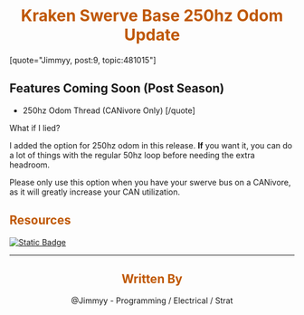 <div align="center">
<h1><span style="color:#bf5700">Kraken Swerve Base 250hz Odom Update</span></h1>
</div>

[quote="Jimmyy, post:9, topic:481015"]
## Features Coming Soon (Post Season)

* 250hz Odom Thread (CANivore Only)
[/quote]

What if I lied? 

I added the option for 250hz odom in this release. **If** you want it, you can do a lot of things with the regular 50hz loop before needing the extra headroom.

Please only use this option when you have your swerve bus on a CANivore, as it will greatly increase your CAN utilization.

<div align="left">
<h2><span style="color:#bf5700">Resources</span></h2>
</div>

[![Static Badge](https://img.shields.io/badge/250hz_Odom_release-github?style=for-the-badge&logo=github&logoColor=000000&labelColor=bf5700&color=000000)](https://github.com/LynkRobotics/KrakenSwerveBase/releases/tag/2025.0.2) 

<hr>

<div>
<div align="center">
<h2><span style="color:#bf5700">Written By</span></h2>
</div>

<div align="center">
@Jimmyy - Programming / Electrical / Strat
</div>